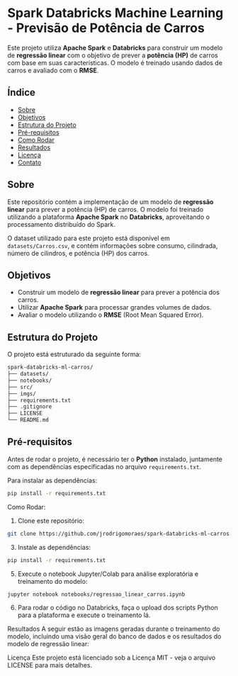 # Spark Databricks Machine Learning - Previsão de Potência de Carros

Este projeto utiliza **Apache Spark** e **Databricks** para construir um modelo de **regressão linear** com o objetivo de prever a **potência (HP)** de carros com base em suas características. O modelo é treinado usando dados de carros e avaliado com o **RMSE**.

## Índice

- [Sobre](#sobre)
- [Objetivos](#objetivos)
- [Estrutura do Projeto](#estrutura-do-projeto)
- [Pré-requisitos](#pré-requisitos)
- [Como Rodar](#como-rodar)
- [Resultados](#resultados)
- [Licença](#licença)
- [Contato](#contato)

## Sobre

Este repositório contém a implementação de um modelo de **regressão linear** para prever a potência (HP) de carros. O modelo foi treinado utilizando a plataforma **Apache Spark** no **Databricks**, aproveitando o processamento distribuído do Spark.

O dataset utilizado para este projeto está disponível em `datasets/Carros.csv`, e contém informações sobre consumo, cilindrada, número de cilindros, e potência (HP) dos carros.

## Objetivos

- Construir um modelo de **regressão linear** para prever a potência dos carros.
- Utilizar **Apache Spark** para processar grandes volumes de dados.
- Avaliar o modelo utilizando o **RMSE** (Root Mean Squared Error).

## Estrutura do Projeto

O projeto está estruturado da seguinte forma:
```bash
spark-databricks-ml-carros/
├── datasets/
├── notebooks/
├── src/
├── imgs/ 
├── requirements.txt
├── .gitignore
├── LICENSE
└── README.md
```


## Pré-requisitos

Antes de rodar o projeto, é necessário ter o **Python** instalado, juntamente com as dependências especificadas no arquivo `requirements.txt`.

Para instalar as dependências:

```bash
pip install -r requirements.txt
```

Como Rodar:

1. Clone este repositório:
```bash
git clone https://github.com/jrodrigomoraes/spark-databricks-ml-carros.git
```

3. Instale as dependências:
```bash
pip install -r requirements.txt
```


5. Execute o notebook Jupyter/Colab para análise exploratória e treinamento do modelo:
```
jupyter notebook notebooks/regressao_linear_carros.ipynb
```

6. Para rodar o código no Databricks, faça o upload dos scripts Python para a plataforma e execute o treinamento lá.

Resultados
A seguir estão as imagens geradas durante o treinamento do modelo, incluindo uma visão geral do banco de dados e os resultados do modelo de regressão linear:

Licença
Este projeto está licenciado sob a Licença MIT - veja o arquivo LICENSE para mais detalhes.
